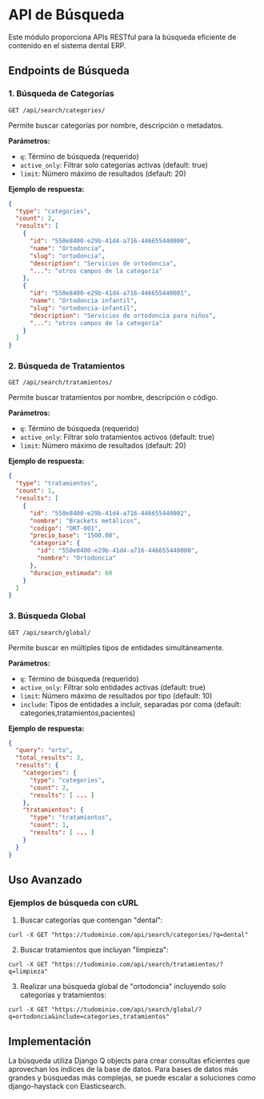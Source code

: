 # API de Búsqueda

Este módulo proporciona APIs RESTful para la búsqueda eficiente de contenido en el sistema dental ERP.

## Endpoints de Búsqueda

### 1. Búsqueda de Categorías

```
GET /api/search/categories/
```

Permite buscar categorías por nombre, descripción o metadatos.

**Parámetros:**
- `q`: Término de búsqueda (requerido)
- `active_only`: Filtrar solo categorías activas (default: true)
- `limit`: Número máximo de resultados (default: 20)

**Ejemplo de respuesta:**
```json
{
  "type": "categories",
  "count": 2,
  "results": [
    {
      "id": "550e8400-e29b-41d4-a716-446655440000",
      "name": "Ortodoncia",
      "slug": "ortodoncia",
      "description": "Servicios de ortodoncia",
      "...": "otros campos de la categoría"
    },
    {
      "id": "550e8400-e29b-41d4-a716-446655440001",
      "name": "Ortodoncia infantil",
      "slug": "ortodoncia-infantil",
      "description": "Servicios de ortodoncia para niños",
      "...": "otros campos de la categoría"
    }
  ]
}
```

### 2. Búsqueda de Tratamientos

```
GET /api/search/tratamientos/
```

Permite buscar tratamientos por nombre, descripción o código.

**Parámetros:**
- `q`: Término de búsqueda (requerido)
- `active_only`: Filtrar solo tratamientos activos (default: true)
- `limit`: Número máximo de resultados (default: 20)

**Ejemplo de respuesta:**
```json
{
  "type": "tratamientos",
  "count": 1,
  "results": [
    {
      "id": "550e8400-e29b-41d4-a716-446655440002",
      "nombre": "Brackets metálicos",
      "codigo": "ORT-001",
      "precio_base": "1500.00",
      "categoria": {
        "id": "550e8400-e29b-41d4-a716-446655440000",
        "nombre": "Ortodoncia"
      },
      "duracion_estimada": 60
    }
  ]
}
```

### 3. Búsqueda Global

```
GET /api/search/global/
```

Permite buscar en múltiples tipos de entidades simultáneamente.

**Parámetros:**
- `q`: Término de búsqueda (requerido)
- `active_only`: Filtrar solo entidades activas (default: true)
- `limit`: Número máximo de resultados por tipo (default: 10)
- `include`: Tipos de entidades a incluir, separadas por coma (default: categories,tratamientos,pacientes)

**Ejemplo de respuesta:**
```json
{
  "query": "orto",
  "total_results": 3,
  "results": {
    "categories": {
      "type": "categories",
      "count": 2,
      "results": [ ... ]
    },
    "tratamientos": {
      "type": "tratamientos",
      "count": 1,
      "results": [ ... ]
    }
  }
}
```

## Uso Avanzado

### Ejemplos de búsqueda con cURL

1. Buscar categorías que contengan "dental":
```
curl -X GET "https://tudominio.com/api/search/categories/?q=dental"
```

2. Buscar tratamientos que incluyan "limpieza":
```
curl -X GET "https://tudominio.com/api/search/tratamientos/?q=limpieza"
```

3. Realizar una búsqueda global de "ortodoncia" incluyendo solo categorías y tratamientos:
```
curl -X GET "https://tudominio.com/api/search/global/?q=ortodoncia&include=categories,tratamientos"
```

## Implementación

La búsqueda utiliza Django Q objects para crear consultas eficientes que aprovechan los índices de la base de datos. Para bases de datos más grandes y búsquedas más complejas, se puede escalar a soluciones como django-haystack con Elasticsearch.
